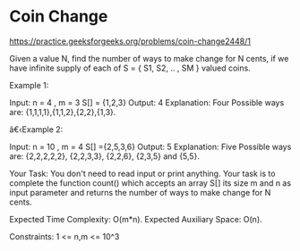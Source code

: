 # Coin Change


https://practice.geeksforgeeks.org/problems/coin-change2448/1


Given a value N, find the number of ways to make change for N cents, if we have infinite supply of each of S = { S1, S2, .. , SM } valued coins. 

Example 1:

Input:
n = 4 , m = 3
S[] = {1,2,3}
Output: 4
Explanation: Four Possible ways are:
{1,1,1,1},{1,1,2},{2,2},{1,3}.

â€‹Example 2:

Input:
n = 10 , m = 4
S[] ={2,5,3,6}
Output: 5
Explanation: Five Possible ways are:
{2,2,2,2,2}, {2,2,3,3}, {2,2,6}, {2,3,5} 
and {5,5}.
 

Your Task:
You don't need to read input or print anything. Your task is to complete the function count() which accepts an array S[] its size m and n as input parameter and returns the number of ways to make change for N cents.



Expected Time Complexity: O(m*n).
Expected Auxiliary Space: O(n). 


Constraints:
1 <= n,m <= 10^3
